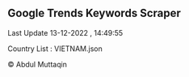 

## Google Trends Keywords Scraper 
 
Last Update 13-12-2022 , 14:49:55

Country List :
VIETNAM.json



© Abdul Muttaqin 
